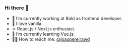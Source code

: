 ### Hi there 👋

- 🔭 I’m currently working at Bold as frontend developer.
- 🥠 I love vanilla.
- ⚛️ React.js / Next.js enthusiast.
- 🌱 I’m currently learning Vue.js.
- 👊🏼 How to reach me: [@joaopereirawd](https://twitter.com/joaopereirawd)


